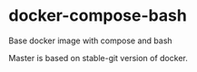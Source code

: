 # docker-compose-bash
Base docker image with compose and bash

Master is based on stable-git version of docker. 
